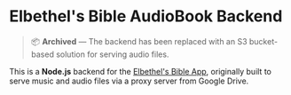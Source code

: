 # Elbethel's Bible AudioBook Backend

> 📦 **Archived** — The backend has been replaced with an S3 bucket-based solution for serving audio files.

This is a **Node.js** backend for the [Elbethel's Bible App](https://github.com/AshrafMd-1/elbethels-bible-app), originally built to serve music and audio files via a proxy server from Google Drive.
